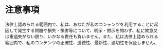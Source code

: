 # 注意事項
法律上認められる範囲内で、私は、あなたが私のコンテンツを利用することに起因して発生する問題や損失・損害等について、明示・黙示を問わず、私に故意又は重過失がない限り、いかなる責任も負いません。また、私は法律上認められる範囲内で、私のコンテンツの正確性、道徳性、最新性、適切性を保証しません。
